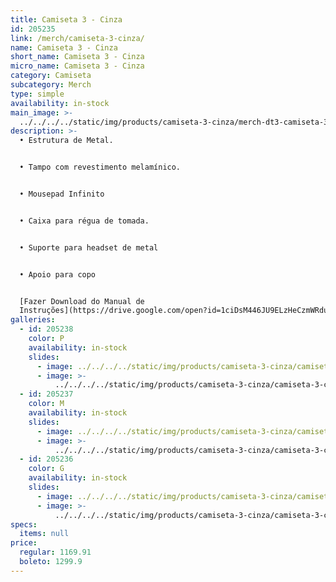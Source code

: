```yaml
---
title: Camiseta 3 - Cinza
id: 205235
link: /merch/camiseta-3-cinza/
name: Camiseta 3 - Cinza
short_name: Camiseta 3 - Cinza
micro_name: Camiseta 3 - Cinza
category: Camiseta
subcategory: Merch
type: simple
availability: in-stock
main_image: >-
  ../../../../static/img/products/camiseta-3-cinza/merch-dt3-camiseta-3-cinza.jpg
description: >-
  • Estrutura de Metal.


  • Tampo com revestimento melamínico.


  • Mousepad Infinito


  • Caixa para régua de tomada.


  • Suporte para headset de metal


  • Apoio para copo


  [Fazer Download do Manual de
  Instruções](https://drive.google.com/open?id=1ciDsM446JU9ELzHeCzmWRduGqkkbOzIM)
galleries:
  - id: 205238
    color: P
    availability: in-stock
    slides:
      - image: ../../../../static/img/products/camiseta-3-cinza/camiseta-3-cinza.png
      - image: >-
          ../../../../static/img/products/camiseta-3-cinza/camiseta-3-cinza-00.png
  - id: 205237
    color: M
    availability: in-stock
    slides:
      - image: ../../../../static/img/products/camiseta-3-cinza/camiseta-3-cinza.png
      - image: >-
          ../../../../static/img/products/camiseta-3-cinza/camiseta-3-cinza-00.png
  - id: 205236
    color: G
    availability: in-stock
    slides:
      - image: ../../../../static/img/products/camiseta-3-cinza/camiseta-3-cinza.png
      - image: >-
          ../../../../static/img/products/camiseta-3-cinza/camiseta-3-cinza-00.png
specs:
  items: null
price:
  regular: 1169.91
  boleto: 1299.9
---
```

